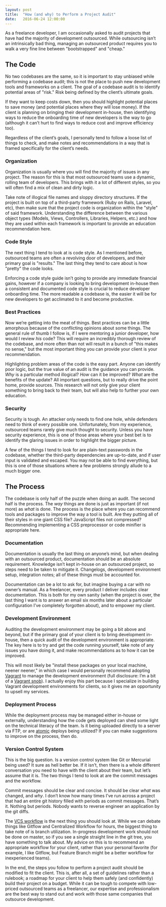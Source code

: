 ```yaml
---
layout: post
title:  "How (and why) to Perform a Project Audit"
date:   2016-06-24 12:00:00
---
```

As a freelance developer, I am occasionally asked to audit projects that have had the majority of development outsourced. While outsourcing isn’t an intrinsically bad thing, managing an outsourced product requires you to walk a very fine line between "bootstrapped" and "cheap."

## The Code

No two codebases are the same, so it is important to stay unbiased while performing a codebase audit; this is not the place to push new development tools and frameworks on a client. The goal of a codebase audit is to identify potential areas of "risk." Risk being defined by the client’s ultimate goals.

If they want to keep costs down, then you should highlight potential places to save money (and potential places where they will lose money). If the client is planning on bringing their development in-house, then identifying ways to reduce the onboarding time of new developers is the way to go (although it can’t hurt to find ways to reduce cost and improve efficiency too).

Regardless of the client’s goals, I personally tend to follow a loose list of things to check, and make notes and recommendations in a way that is framed specifically for the client’s needs.

### Organization

Organization is usually where you will find the majority of issues in any project. The reason for this is that most outsourced teams use a dynamic, rolling team of developers. This brings with it a lot of different styles, so you will often find a mix of clean and dirty logic.

Take note of illogical file names and sloppy directory structures. If the project is built on top of a third-party framework (Ruby on Rails, Laravel, etc), then make sure that the project code is organization within the "style" of said framework. Understanding the difference between the various object types (Models, Views, Controllers, Libraries, Helpers, etc.) and how they are used within each framework is important to provide an education recommendation here.

### Code Style

The next thing I tend to look at is code style. As I mentioned before, outsourced teams are often a revolving door of developers, and their primary goal is "results." The last thing they tend to care about is how "pretty" the code looks.

Enforcing a code style guide isn’t going to provide any immediate financial gains, however if a company is looking to bring development in-house then a consistent and documented code style is crucial to reduce developer onboarding time. The more readable a codebase is, the easier it will be for new developers to get acclimated to it and become productive.

### Best Practices

Now we’re getting into the meat of things. Best practices can be a little amorphous because of the conflicting opinions about some things. The general rule of thumb I follow is, if I were mentoring a junior developer, how would I review _his_ code? This will require an incredibly thorough review of the codebase, and more often than not will result in a bunch of "this makes no sense," but the most important thing you can provide your client is your recommendation.

Highlighting problem areas of the code is the easy part. Anyone can identify poor logic, but the true value of an audit is the guidance you can provide. _Why_ is a particular method illogical? _How_ can it be improved? _What_ are the benefits of the update? All important questions, but to really drive the point home, provide sources. This research will not only give your client something to bring back to their team, but will also help to further your own education.

### Security

Security is tough. An attacker only needs to find one hole, while defenders need to think of every possible one. Unfortunately, from my experience, outsourced teams rarely give much thought to security. Unless you have security experience, this is one of those areas where your best bet is to identify the glaring issues in order to highlight the bigger picture.

A few of the things I tend to look for are plain-text passwords in the codebase, whether the third-party dependencies are up-to-date, and if user input is validated and escaped. You may not be able to find everything, but this is one of those situations where a few problems strongly allude to a much bigger one.

## The Process

The codebase is only half of the puzzle when doing an audit. The second half is the process. The _way_ things are done is just as important (if not more) as _what_ is done. The process is the place where you can recommend tools and packages to improve the way a tool is built. Are they putting all of their styles in one giant CSS file? JavaScript files not compressed? Recommending implementing a CSS preprocessor or code minifier is appropriate here.

### Documentation

Documentation is usually the last thing on anyone’s mind, but when dealing with an outsourced product, documentation should be an absolute requirement. Knowledge isn’t kept in-house on an outsourced project, so steps need to be taken to mitigate it. Changelogs, development environment setup, integration notes; all of these things must be accounted for.

Documentation can be a lot to ask for, but imagine buying a car with no owner’s manual. As a freelancer, every product I deliver includes clear documentation. This is both for my own sanity (when the project is over, the last thing I want is to answer an email six months later about a particular configuration I’ve completely forgotten about), and to empower my client.

### Development Environment

Auditing the development environment may be going a bit above and beyond, but if the primary goal of your client is to bring development in-house, then a quick audit of the development environment is appropriate. The key here is to try and get the code running yourself, take note of any issues you have doing it, and make recommendations as to how it can be improved.

This will most likely be "install these packages on your local machine, neener neener," in which case I would personally recommend adopting [Vagrant](https://www.vagrantup.com/) to manage the development environment (full disclosure: I’m a bit of a [Vagrant snob](https://dzone.com/articles/why-vagrant-is-the-best-developer-environment)). I actually enjoy this part because I specialize in building Vagrant development environments for clients, so it gives me an opportunity to upsell my services.

### Deployment Process

While the deployment process may be managed either in-house or externally, understanding how the code gets deployed can shed some light on the technical literacy of the team. Is it being uploaded directly to a server via FTP, or are [atomic](https://en.wikipedia.org/wiki/Atomicity_%28database_systems%29) deploys being utilized? If you can make suggestions to improve on the process, then do.

### Version Control System

This is the big question. Is a version control system like Git or Mercurial being used? It sure as hell better be. If it isn’t, then there is a whole different conversation you need to have with the client about their team, but let’s assume that it is. The two things I tend to look at are the commit messages and the workflow.

Commit messages should be clear and concise. It should be clear _what_ was changed, and _why_. I don’t know how many times I’ve run across a project that had an entire git history filled with periods as commit messages. That’s it. Nothing but periods. Nobody wants to reverse engineer an application by the git diffs.

The [VCS workflow](https://www.atlassian.com/git/tutorials/comparing-workflows/) is the next thing you should look at. While we can debate things like Gitflow and Centralized Workflow for hours, the biggest thing to take note of is branch utilization. In-progress development work should not be done on master, so if you see a single straight line in the git tree, you have something to talk about. My advice on this is to recommend an appropriate workflow for your client, rather than your personal favorite (for example, I like Gitflow, but Feature Branch might be a better workflow for inexperienced teams).

In the end, the steps you follow to perform a project audit should be modified to fit the client. This is, after all, a set of guidelines rather than a rulebook; a roadmap for your client to help them safely (and confidently) build their project on a budget. While it can be tough to compete with low-priced outsourced teams as a freelancer, our expertise and professionalism are the best way to stand out and work _with_ those same companies that outsource development.
